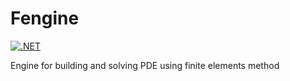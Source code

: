 # Fengine

[![.NET](https://github.com/boorlakov/Fengine/actions/workflows/dotnet.yml/badge.svg?branch=DependencyInjection)](https://github.com/boorlakov/Fengine/actions/workflows/dotnet.yml)

Engine for building and solving PDE using finite elements method
